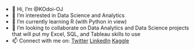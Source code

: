 - 👋 Hi, I’m @KOdoi-OJ
- 👀 I’m interested in Data Science and Analytics
- 🌱 I’m currently learning R (with Python in view)
- 💞️ I’m looking to collaborate on Data Analytics and Data Science projects that will put my Excel, SQL, and Tableau skills to use
- 📫 Connect with me on: 
[Twitter](https://twitter.com/kwameoo_)
[LinkedIn](https://www.linkedin.com/in/kwame-odoi-otchere)
[Kaggle](https://www.kaggle.com/kwameodoiotchere)

<!---
KOdoi-OJ/KOdoi-OJ is a ✨ special ✨ repository because its `README.md` (this file) appears on your GitHub profile.
You can click the Preview link to take a look at your changes.
--->

